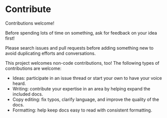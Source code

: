 # Contribute

Contributions welcome!

Before spending lots of time on something, ask for feedback on your idea first!

Please search issues and pull requests before adding something new to avoid duplicating
efforts and conversations.

This project welcomes non-code contributions, too! The following types of contributions
are welcome:

* Ideas: participate in an issue thread or start your own to have your voice heard.
* Writing: contribute your expertise in an area by helping expand the included docs.
* Copy editing: fix typos, clarify language, and improve the quality of the docs.
* Formatting: help keep docs easy to read with consistent formatting.

